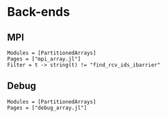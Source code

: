 # Back-ends

## MPI

```@autodocs
Modules = [PartitionedArrays]
Pages = ["mpi_array.jl"]
Filter = t -> string(t) != "find_rcv_ids_ibarrier"
```

## Debug

```@autodocs
Modules = [PartitionedArrays]
Pages = ["debug_array.jl"]
```

